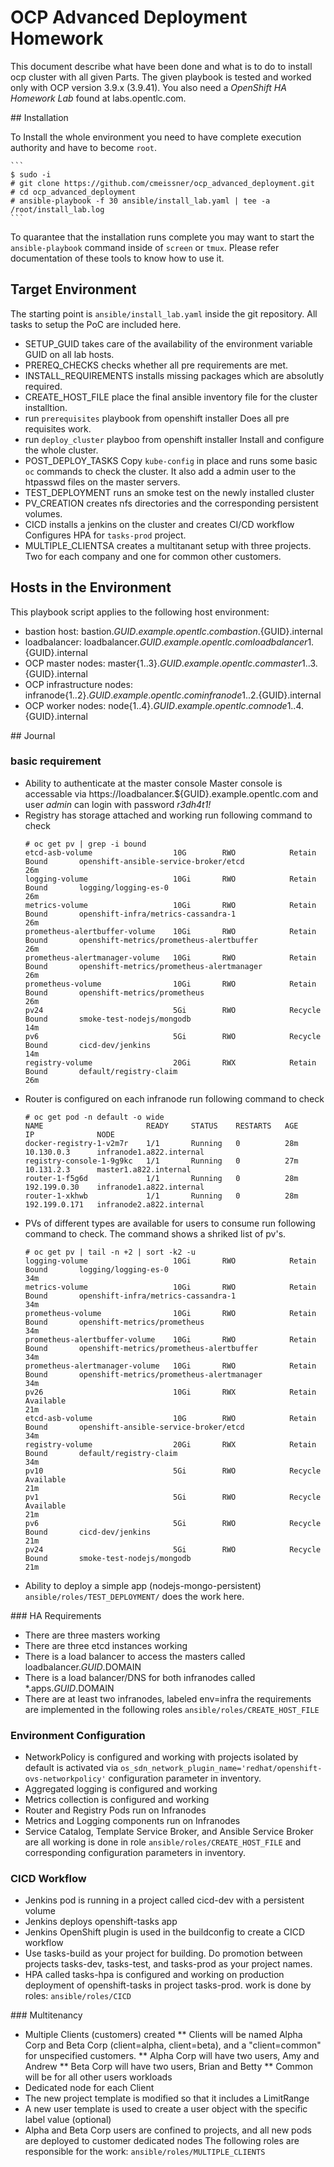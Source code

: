 # OCP Advanced Deployment Homework

This document describe what have been done and what is to do to install ocp cluster with all given Parts.
The given playbook is tested and worked only with OCP version 3.9.x (3.9.41). You also need a *OpenShift HA Homework Lab* found at labs.opentlc.com.

## Installation

To Install the whole environment you need to have complete execution authority and have to become ```root```.

    ```
    $ sudo -i
    # git clone https://github.com/cmeissner/ocp_advanced_deployment.git
    # cd ocp_advanced_deployment
    # ansible-playbook -f 30 ansible/install_lab.yaml | tee -a /root/install_lab.log
    ```

To quarantee that the installation runs complete you may want to start the ```ansible-playbook``` command inside of ```screen``` or ```tmux```. Please refer documentation of these tools to know how to use it.

## Target Environment

The starting point is ```ansible/install_lab.yaml``` inside the git repository. All tasks to setup the PoC are included here.

* SETUP_GUID
  takes care of the availability of the environment variable GUID on all lab hosts.
* PREREQ_CHECKS
  checks whether all pre requirements are met.
* INSTALL_REQUIREMENTS
  installs missing packages which are absolutly required.
* CREATE_HOST_FILE
  place the final ansible inventory file for the cluster installtion.
* run ```prerequisites``` playbook from openshift installer
  Does all pre requisites work.
* run ```deploy_cluster``` playboo from openshift installer
  Install and configure the whole cluster.
* POST_DEPLOY_TASKS
  Copy ```kube-config``` in place and runs some basic ```oc``` commands to check the cluster.
  It also add a admin user to the htpasswd files on the master servers.
* TEST_DEPLOYMENT
  runs an smoke test on the newly installed cluster
* PV_CREATION
  creates nfs directories and the corresponding persistent volumes.
* CICD
  installs a jenkins on the cluster and creates CI/CD workflow
  Configures HPA for ```tasks-prod``` project.
* MULTIPLE_CLIENTSA
  creates a multitanant setup with three projects. Two for each company and one for common other customers.

## Hosts in the Environment

This playbook script applies to the following host environment:

* bastion host:
  bastion.${GUID}.example.opentlc.com
  bastion.${GUID}.internal
* loadbalancer:
  loadbalancer.${GUID}.example.opentlc.com
  loadbalancer1.${GUID}.internal
* OCP master nodes:
  master{1..3}.${GUID}.example.opentlc.com
  master{1..3}.${GUID}.internal
* OCP infrastructure nodes:
  infranode{1..2}.${GUID}.example.opentlc.com
  infranode{1..2}.${GUID}.internal
* OCP worker nodes:
  node{1..4}.${GUID}.example.opentlc.com
  node{1..4}.${GUID}.internal

## Journal

### basic requirement

* Ability to authenticate at the master console
  Master console is accessable via https://loadbalancer.${GUID}.example.opentlc.com and user *admin* can login with password *r3dh4t1!*
* Registry has storage attached and working
  run following command to check
    ```
    # oc get pv | grep -i bound
    etcd-asb-volume                  10G        RWO            Retain           Bound       openshift-ansible-service-broker/etcd                                26m
    logging-volume                   10Gi       RWO            Retain           Bound       logging/logging-es-0                                                 26m
    metrics-volume                   10Gi       RWO            Retain           Bound       openshift-infra/metrics-cassandra-1                                  26m
    prometheus-alertbuffer-volume    10Gi       RWO            Retain           Bound       openshift-metrics/prometheus-alertbuffer                             26m
    prometheus-alertmanager-volume   10Gi       RWO            Retain           Bound       openshift-metrics/prometheus-alertmanager                            26m
    prometheus-volume                10Gi       RWO            Retain           Bound       openshift-metrics/prometheus                                         26m
    pv24                             5Gi        RWO            Recycle          Bound       smoke-test-nodejs/mongodb                                            14m
    pv6                              5Gi        RWO            Recycle          Bound       cicd-dev/jenkins                                                     14m
    registry-volume                  20Gi       RWX            Retain           Bound       default/registry-claim                                               26m
    ```
* Router is configured on each infranode
  run following command to check
    ```
    # oc get pod -n default -o wide
    NAME                       READY     STATUS    RESTARTS   AGE       IP              NODE
    docker-registry-1-v2m7r    1/1       Running   0          28m       10.130.0.3      infranode1.a822.internal
    registry-console-1-9g9kc   1/1       Running   0          27m       10.131.2.3      master1.a822.internal
    router-1-f5g6d             1/1       Running   0          28m       192.199.0.30    infranode1.a822.internal
    router-1-xkhwb             1/1       Running   0          28m       192.199.0.171   infranode2.a822.internal
    ```
* PVs of different types are available for users to consume
  run following command to check. The command shows a shriked list of pv's.
    ```
    # oc get pv | tail -n +2 | sort -k2 -u
    logging-volume                   10Gi       RWO            Retain           Bound       logging/logging-es-0                                                 34m
    metrics-volume                   10Gi       RWO            Retain           Bound       openshift-infra/metrics-cassandra-1                                  34m
    prometheus-volume                10Gi       RWO            Retain           Bound       openshift-metrics/prometheus                                         34m
    prometheus-alertbuffer-volume    10Gi       RWO            Retain           Bound       openshift-metrics/prometheus-alertbuffer                             34m
    prometheus-alertmanager-volume   10Gi       RWO            Retain           Bound       openshift-metrics/prometheus-alertmanager                            34m
    pv26                             10Gi       RWX            Retain           Available                                                                        21m
    etcd-asb-volume                  10G        RWO            Retain           Bound       openshift-ansible-service-broker/etcd                                34m
    registry-volume                  20Gi       RWX            Retain           Bound       default/registry-claim                                               34m
    pv10                             5Gi        RWO            Recycle          Available                                                                        21m
    pv1                              5Gi        RWO            Recycle          Available                                                                        21m
    pv6                              5Gi        RWO            Recycle          Bound       cicd-dev/jenkins                                                     21m
    pv24                             5Gi        RWO            Recycle          Bound       smoke-test-nodejs/mongodb                                            21m
    ```
* Ability to deploy a simple app (nodejs-mongo-persistent)
  ```ansible/roles/TEST_DEPLOYMENT/``` does the work here.

### HA Requirements

* There are three masters working
* There are three etcd instances working
* There is a load balancer to access the masters called loadbalancer.$GUID.$DOMAIN
* There is a load balancer/DNS for both infranodes called *.apps.$GUID.$DOMAIN
* There are at least two infranodes, labeled env=infra
  the requirements are implemented in the following roles
  ```ansible/roles/CREATE_HOST_FILE```

### Environment Configuration

* NetworkPolicy is configured and working with projects isolated by default
  is activated via ```os_sdn_network_plugin_name='redhat/openshift-ovs-networkpolicy'``` configuration parameter in inventory.
* Aggregated logging is configured and working
* Metrics collection is configured and working
* Router and Registry Pods run on Infranodes
* Metrics and Logging components run on Infranodes
* Service Catalog, Template Service Broker, and Ansible Service Broker are all working
  is done in role ```ansible/roles/CREATE_HOST_FILE``` and corresponding configuration parameters in inventory.

### CICD Workflow

* Jenkins pod is running in a project called cicd-dev with a persistent volume
* Jenkins deploys openshift-tasks app
* Jenkins OpenShift plugin is used in the buildconfig to create a CICD workflow
* Use tasks-build as your project for building. Do promotion between projects tasks-dev, tasks-test, and tasks-prod as your project names.
* HPA called tasks-hpa is configured and working on production deployment of openshift-tasks in project tasks-prod.
  work is done by roles:
  ```ansible/roles/CICD```

### Multitenancy

* Multiple Clients (customers) created
** Clients will be named Alpha Corp and Beta Corp (client=alpha, client=beta), and a "client=common" for unspecified customers.
** Alpha Corp will have two users, Amy and Andrew
** Beta Corp will have two users, Brian and Betty
** Common will be for all other users workloads
* Dedicated node for each Client
* The new project template is modified so that it includes a LimitRange
* A new user template is used to create a user object with the specific label value (optional)
* Alpha and Beta Corp users are confined to projects, and all new pods are deployed to customer dedicated nodes
  The following roles are responsible for the work:
  ```ansible/roles/MULTIPLE_CLIENTS```



